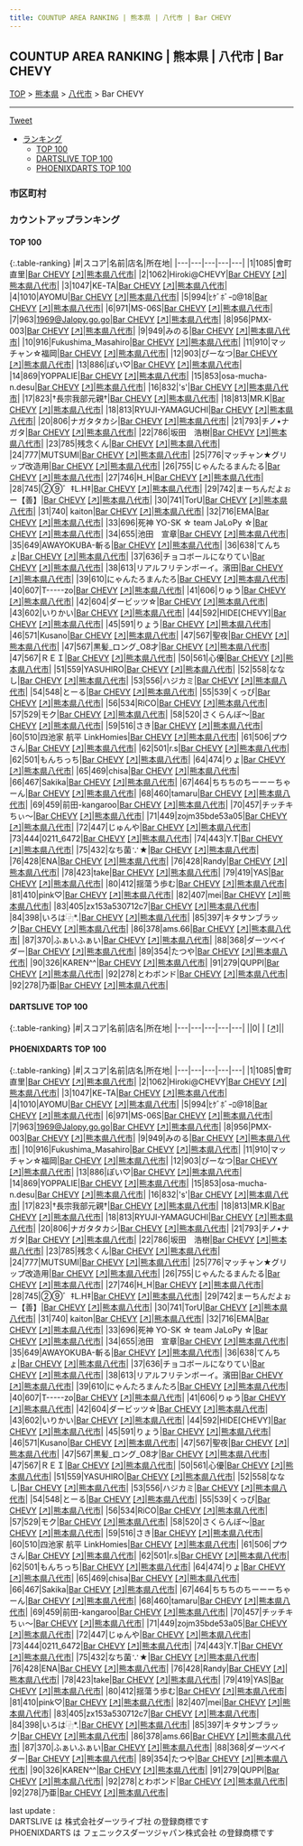 ```yaml
---
title: COUNTUP AREA RANKING | 熊本県 | 八代市 | Bar CHEVY
---
```

## COUNTUP AREA RANKING | 熊本県 | 八代市 | Bar CHEVY

[TOP](/darts/rank/) > [熊本県](/darts/rank/熊本県/) > [八代市](/darts/rank/熊本県/八代市/) > Bar CHEVY

___

<a href="https://twitter.com/share?ref_src=twsrc%5Etfw" data-text="COUNTUP AREA RANKING | 熊本県八代市Bar CHEVY" class="twitter-share-button" data-hashtags="DARTSLIVE,PHOENIXDARTS,darts,ダーツ" data-show-count="false">Tweet</a>

* [ランキング](#カウントアップランキング)
    * [TOP 100](#top-100)
    * [DARTSLIVE TOP 100](#dartslive-top-100)
    * [PHOENIXDARTS TOP 100](#phoenixdarts-top-100)

### 市区町村

<ul>

</ul>

### カウントアップランキング

#### TOP 100



{:.table-ranking}
|#|スコア|名前|店名|所在地|
|---|---|---|---|---|
|1|1085|<span class="rank-name-pd"><span class="pro-icon-pd"></span>會町 直里</span>|<a href="/darts/rank/shops/6153.html">Bar CHEVY</a> <a href="https://vs.phoenixdarts.com/jp/shop/shopDetailInfo/s_6153?s_seq=6153">[↗]</a>|<a href="/darts/rank/熊本県/八代市">熊本県八代市</a>|
|2|1062|<span class="rank-name-pd">Hiroki@CHEVY</span>|<a href="/darts/rank/shops/6153.html">Bar CHEVY</a> <a href="https://vs.phoenixdarts.com/jp/shop/shopDetailInfo/s_6153?s_seq=6153">[↗]</a>|<a href="/darts/rank/熊本県/八代市">熊本県八代市</a>|
|3|1047|<span class="rank-name-pd">KEｰTA</span>|<a href="/darts/rank/shops/6153.html">Bar CHEVY</a> <a href="https://vs.phoenixdarts.com/jp/shop/shopDetailInfo/s_6153?s_seq=6153">[↗]</a>|<a href="/darts/rank/熊本県/八代市">熊本県八代市</a>|
|4|1010|<span class="rank-name-pd">AYOMU</span>|<a href="/darts/rank/shops/6153.html">Bar CHEVY</a> <a href="https://vs.phoenixdarts.com/jp/shop/shopDetailInfo/s_6153?s_seq=6153">[↗]</a>|<a href="/darts/rank/熊本県/八代市">熊本県八代市</a>|
|5|994|<span class="rank-name-pd">ﾋｹﾞﾎﾞｰﾛ@18</span>|<a href="/darts/rank/shops/6153.html">Bar CHEVY</a> <a href="https://vs.phoenixdarts.com/jp/shop/shopDetailInfo/s_6153?s_seq=6153">[↗]</a>|<a href="/darts/rank/熊本県/八代市">熊本県八代市</a>|
|6|971|<span class="rank-name-pd">MS-06S</span>|<a href="/darts/rank/shops/6153.html">Bar CHEVY</a> <a href="https://vs.phoenixdarts.com/jp/shop/shopDetailInfo/s_6153?s_seq=6153">[↗]</a>|<a href="/darts/rank/熊本県/八代市">熊本県八代市</a>|
|7|963|<span class="rank-name-pd">1969@Jalopy.go.go</span>|<a href="/darts/rank/shops/6153.html">Bar CHEVY</a> <a href="https://vs.phoenixdarts.com/jp/shop/shopDetailInfo/s_6153?s_seq=6153">[↗]</a>|<a href="/darts/rank/熊本県/八代市">熊本県八代市</a>|
|8|956|<span class="rank-name-pd">PMX-003</span>|<a href="/darts/rank/shops/6153.html">Bar CHEVY</a> <a href="https://vs.phoenixdarts.com/jp/shop/shopDetailInfo/s_6153?s_seq=6153">[↗]</a>|<a href="/darts/rank/熊本県/八代市">熊本県八代市</a>|
|9|949|<span class="rank-name-pd">みのる</span>|<a href="/darts/rank/shops/6153.html">Bar CHEVY</a> <a href="https://vs.phoenixdarts.com/jp/shop/shopDetailInfo/s_6153?s_seq=6153">[↗]</a>|<a href="/darts/rank/熊本県/八代市">熊本県八代市</a>|
|10|916|<span class="rank-name-pd">Fukushima_Masahiro</span>|<a href="/darts/rank/shops/6153.html">Bar CHEVY</a> <a href="https://vs.phoenixdarts.com/jp/shop/shopDetailInfo/s_6153?s_seq=6153">[↗]</a>|<a href="/darts/rank/熊本県/八代市">熊本県八代市</a>|
|11|910|<span class="rank-name-pd">マッチャン☆福岡</span>|<a href="/darts/rank/shops/6153.html">Bar CHEVY</a> <a href="https://vs.phoenixdarts.com/jp/shop/shopDetailInfo/s_6153?s_seq=6153">[↗]</a>|<a href="/darts/rank/熊本県/八代市">熊本県八代市</a>|
|12|903|<span class="rank-name-pd">ぴーなつ</span>|<a href="/darts/rank/shops/6153.html">Bar CHEVY</a> <a href="https://vs.phoenixdarts.com/jp/shop/shopDetailInfo/s_6153?s_seq=6153">[↗]</a>|<a href="/darts/rank/熊本県/八代市">熊本県八代市</a>|
|13|886|<span class="rank-name-pd">ぽい♡</span>|<a href="/darts/rank/shops/6153.html">Bar CHEVY</a> <a href="https://vs.phoenixdarts.com/jp/shop/shopDetailInfo/s_6153?s_seq=6153">[↗]</a>|<a href="/darts/rank/熊本県/八代市">熊本県八代市</a>|
|14|869|<span class="rank-name-pd">YOPPALIE</span>|<a href="/darts/rank/shops/6153.html">Bar CHEVY</a> <a href="https://vs.phoenixdarts.com/jp/shop/shopDetailInfo/s_6153?s_seq=6153">[↗]</a>|<a href="/darts/rank/熊本県/八代市">熊本県八代市</a>|
|15|853|<span class="rank-name-pd">osa-mucha-n.desu</span>|<a href="/darts/rank/shops/6153.html">Bar CHEVY</a> <a href="https://vs.phoenixdarts.com/jp/shop/shopDetailInfo/s_6153?s_seq=6153">[↗]</a>|<a href="/darts/rank/熊本県/八代市">熊本県八代市</a>|
|16|832|<span class="rank-name-pd">&#x27;s&#x27;</span>|<a href="/darts/rank/shops/6153.html">Bar CHEVY</a> <a href="https://vs.phoenixdarts.com/jp/shop/shopDetailInfo/s_6153?s_seq=6153">[↗]</a>|<a href="/darts/rank/熊本県/八代市">熊本県八代市</a>|
|17|823|<span class="rank-name-pd">†長宗我部元親†</span>|<a href="/darts/rank/shops/6153.html">Bar CHEVY</a> <a href="https://vs.phoenixdarts.com/jp/shop/shopDetailInfo/s_6153?s_seq=6153">[↗]</a>|<a href="/darts/rank/熊本県/八代市">熊本県八代市</a>|
|18|813|<span class="rank-name-pd">MR.K</span>|<a href="/darts/rank/shops/6153.html">Bar CHEVY</a> <a href="https://vs.phoenixdarts.com/jp/shop/shopDetailInfo/s_6153?s_seq=6153">[↗]</a>|<a href="/darts/rank/熊本県/八代市">熊本県八代市</a>|
|18|813|<span class="rank-name-pd">RYUJI-YAMAGUCHI</span>|<a href="/darts/rank/shops/6153.html">Bar CHEVY</a> <a href="https://vs.phoenixdarts.com/jp/shop/shopDetailInfo/s_6153?s_seq=6153">[↗]</a>|<a href="/darts/rank/熊本県/八代市">熊本県八代市</a>|
|20|806|<span class="rank-name-pd">ナガタタカシ</span>|<a href="/darts/rank/shops/6153.html">Bar CHEVY</a> <a href="https://vs.phoenixdarts.com/jp/shop/shopDetailInfo/s_6153?s_seq=6153">[↗]</a>|<a href="/darts/rank/熊本県/八代市">熊本県八代市</a>|
|21|793|<span class="rank-name-pd">チノ•ナガタ</span>|<a href="/darts/rank/shops/6153.html">Bar CHEVY</a> <a href="https://vs.phoenixdarts.com/jp/shop/shopDetailInfo/s_6153?s_seq=6153">[↗]</a>|<a href="/darts/rank/熊本県/八代市">熊本県八代市</a>|
|22|786|<span class="rank-name-pd">坂田　浩樹</span>|<a href="/darts/rank/shops/6153.html">Bar CHEVY</a> <a href="https://vs.phoenixdarts.com/jp/shop/shopDetailInfo/s_6153?s_seq=6153">[↗]</a>|<a href="/darts/rank/熊本県/八代市">熊本県八代市</a>|
|23|785|<span class="rank-name-pd">残念くん</span>|<a href="/darts/rank/shops/6153.html">Bar CHEVY</a> <a href="https://vs.phoenixdarts.com/jp/shop/shopDetailInfo/s_6153?s_seq=6153">[↗]</a>|<a href="/darts/rank/熊本県/八代市">熊本県八代市</a>|
|24|777|<span class="rank-name-pd">MUTSUMI</span>|<a href="/darts/rank/shops/6153.html">Bar CHEVY</a> <a href="https://vs.phoenixdarts.com/jp/shop/shopDetailInfo/s_6153?s_seq=6153">[↗]</a>|<a href="/darts/rank/熊本県/八代市">熊本県八代市</a>|
|25|776|<span class="rank-name-pd">マッチャン★グリップ改造用</span>|<a href="/darts/rank/shops/6153.html">Bar CHEVY</a> <a href="https://vs.phoenixdarts.com/jp/shop/shopDetailInfo/s_6153?s_seq=6153">[↗]</a>|<a href="/darts/rank/熊本県/八代市">熊本県八代市</a>|
|26|755|<span class="rank-name-pd">じゃんたるまんたる</span>|<a href="/darts/rank/shops/6153.html">Bar CHEVY</a> <a href="https://vs.phoenixdarts.com/jp/shop/shopDetailInfo/s_6153?s_seq=6153">[↗]</a>|<a href="/darts/rank/熊本県/八代市">熊本県八代市</a>|
|27|746|<span class="rank-name-pd">H_H</span>|<a href="/darts/rank/shops/6153.html">Bar CHEVY</a> <a href="https://vs.phoenixdarts.com/jp/shop/shopDetailInfo/s_6153?s_seq=6153">[↗]</a>|<a href="/darts/rank/熊本県/八代市">熊本県八代市</a>|
|28|745|<span class="rank-name-pd">②⑨゛‡L.H‡</span>|<a href="/darts/rank/shops/6153.html">Bar CHEVY</a> <a href="https://vs.phoenixdarts.com/jp/shop/shopDetailInfo/s_6153?s_seq=6153">[↗]</a>|<a href="/darts/rank/熊本県/八代市">熊本県八代市</a>|
|29|742|<span class="rank-name-pd">まーちんだよぉー【善】</span>|<a href="/darts/rank/shops/6153.html">Bar CHEVY</a> <a href="https://vs.phoenixdarts.com/jp/shop/shopDetailInfo/s_6153?s_seq=6153">[↗]</a>|<a href="/darts/rank/熊本県/八代市">熊本県八代市</a>|
|30|741|<span class="rank-name-pd">TorU</span>|<a href="/darts/rank/shops/6153.html">Bar CHEVY</a> <a href="https://vs.phoenixdarts.com/jp/shop/shopDetailInfo/s_6153?s_seq=6153">[↗]</a>|<a href="/darts/rank/熊本県/八代市">熊本県八代市</a>|
|31|740|<span class="rank-name-pd"> kaiton</span>|<a href="/darts/rank/shops/6153.html">Bar CHEVY</a> <a href="https://vs.phoenixdarts.com/jp/shop/shopDetailInfo/s_6153?s_seq=6153">[↗]</a>|<a href="/darts/rank/熊本県/八代市">熊本県八代市</a>|
|32|716|<span class="rank-name-pd">EMA</span>|<a href="/darts/rank/shops/6153.html">Bar CHEVY</a> <a href="https://vs.phoenixdarts.com/jp/shop/shopDetailInfo/s_6153?s_seq=6153">[↗]</a>|<a href="/darts/rank/熊本県/八代市">熊本県八代市</a>|
|33|696|<span class="rank-name-pd">死神 YO-SK ☆ team JaLoPy ☆</span>|<a href="/darts/rank/shops/6153.html">Bar CHEVY</a> <a href="https://vs.phoenixdarts.com/jp/shop/shopDetailInfo/s_6153?s_seq=6153">[↗]</a>|<a href="/darts/rank/熊本県/八代市">熊本県八代市</a>|
|34|655|<span class="rank-name-pd">池田　宣章</span>|<a href="/darts/rank/shops/6153.html">Bar CHEVY</a> <a href="https://vs.phoenixdarts.com/jp/shop/shopDetailInfo/s_6153?s_seq=6153">[↗]</a>|<a href="/darts/rank/熊本県/八代市">熊本県八代市</a>|
|35|649|<span class="rank-name-pd">AWAYOKUBA-斬る</span>|<a href="/darts/rank/shops/6153.html">Bar CHEVY</a> <a href="https://vs.phoenixdarts.com/jp/shop/shopDetailInfo/s_6153?s_seq=6153">[↗]</a>|<a href="/darts/rank/熊本県/八代市">熊本県八代市</a>|
|36|638|<span class="rank-name-pd">てんちょ</span>|<a href="/darts/rank/shops/6153.html">Bar CHEVY</a> <a href="https://vs.phoenixdarts.com/jp/shop/shopDetailInfo/s_6153?s_seq=6153">[↗]</a>|<a href="/darts/rank/熊本県/八代市">熊本県八代市</a>|
|37|636|<span class="rank-name-pd">チョコボールになりてい</span>|<a href="/darts/rank/shops/6153.html">Bar CHEVY</a> <a href="https://vs.phoenixdarts.com/jp/shop/shopDetailInfo/s_6153?s_seq=6153">[↗]</a>|<a href="/darts/rank/熊本県/八代市">熊本県八代市</a>|
|38|613|<span class="rank-name-pd">リアルフリテンボーイ。濱田</span>|<a href="/darts/rank/shops/6153.html">Bar CHEVY</a> <a href="https://vs.phoenixdarts.com/jp/shop/shopDetailInfo/s_6153?s_seq=6153">[↗]</a>|<a href="/darts/rank/熊本県/八代市">熊本県八代市</a>|
|39|610|<span class="rank-name-pd">にゃんたろまんたろ</span>|<a href="/darts/rank/shops/6153.html">Bar CHEVY</a> <a href="https://vs.phoenixdarts.com/jp/shop/shopDetailInfo/s_6153?s_seq=6153">[↗]</a>|<a href="/darts/rank/熊本県/八代市">熊本県八代市</a>|
|40|607|<span class="rank-name-pd">T-----zo</span>|<a href="/darts/rank/shops/6153.html">Bar CHEVY</a> <a href="https://vs.phoenixdarts.com/jp/shop/shopDetailInfo/s_6153?s_seq=6153">[↗]</a>|<a href="/darts/rank/熊本県/八代市">熊本県八代市</a>|
|41|606|<span class="rank-name-pd">りゅう</span>|<a href="/darts/rank/shops/6153.html">Bar CHEVY</a> <a href="https://vs.phoenixdarts.com/jp/shop/shopDetailInfo/s_6153?s_seq=6153">[↗]</a>|<a href="/darts/rank/熊本県/八代市">熊本県八代市</a>|
|42|604|<span class="rank-name-pd">ダービッツ☆</span>|<a href="/darts/rank/shops/6153.html">Bar CHEVY</a> <a href="https://vs.phoenixdarts.com/jp/shop/shopDetailInfo/s_6153?s_seq=6153">[↗]</a>|<a href="/darts/rank/熊本県/八代市">熊本県八代市</a>|
|43|602|<span class="rank-name-pd">いりかい</span>|<a href="/darts/rank/shops/6153.html">Bar CHEVY</a> <a href="https://vs.phoenixdarts.com/jp/shop/shopDetailInfo/s_6153?s_seq=6153">[↗]</a>|<a href="/darts/rank/熊本県/八代市">熊本県八代市</a>|
|44|592|<span class="rank-name-pd">HIDE[CHEVY]</span>|<a href="/darts/rank/shops/6153.html">Bar CHEVY</a> <a href="https://vs.phoenixdarts.com/jp/shop/shopDetailInfo/s_6153?s_seq=6153">[↗]</a>|<a href="/darts/rank/熊本県/八代市">熊本県八代市</a>|
|45|591|<span class="rank-name-pd">りょう</span>|<a href="/darts/rank/shops/6153.html">Bar CHEVY</a> <a href="https://vs.phoenixdarts.com/jp/shop/shopDetailInfo/s_6153?s_seq=6153">[↗]</a>|<a href="/darts/rank/熊本県/八代市">熊本県八代市</a>|
|46|571|<span class="rank-name-pd">Kusano</span>|<a href="/darts/rank/shops/6153.html">Bar CHEVY</a> <a href="https://vs.phoenixdarts.com/jp/shop/shopDetailInfo/s_6153?s_seq=6153">[↗]</a>|<a href="/darts/rank/熊本県/八代市">熊本県八代市</a>|
|47|567|<span class="rank-name-pd">聖夜</span>|<a href="/darts/rank/shops/6153.html">Bar CHEVY</a> <a href="https://vs.phoenixdarts.com/jp/shop/shopDetailInfo/s_6153?s_seq=6153">[↗]</a>|<a href="/darts/rank/熊本県/八代市">熊本県八代市</a>|
|47|567|<span class="rank-name-pd">黒髪_ロング_O8才</span>|<a href="/darts/rank/shops/6153.html">Bar CHEVY</a> <a href="https://vs.phoenixdarts.com/jp/shop/shopDetailInfo/s_6153?s_seq=6153">[↗]</a>|<a href="/darts/rank/熊本県/八代市">熊本県八代市</a>|
|47|567|<span class="rank-name-pd">ＲＥＩ</span>|<a href="/darts/rank/shops/6153.html">Bar CHEVY</a> <a href="https://vs.phoenixdarts.com/jp/shop/shopDetailInfo/s_6153?s_seq=6153">[↗]</a>|<a href="/darts/rank/熊本県/八代市">熊本県八代市</a>|
|50|561|<span class="rank-name-pd">心優</span>|<a href="/darts/rank/shops/6153.html">Bar CHEVY</a> <a href="https://vs.phoenixdarts.com/jp/shop/shopDetailInfo/s_6153?s_seq=6153">[↗]</a>|<a href="/darts/rank/熊本県/八代市">熊本県八代市</a>|
|51|559|<span class="rank-name-pd">YASUHIRO</span>|<a href="/darts/rank/shops/6153.html">Bar CHEVY</a> <a href="https://vs.phoenixdarts.com/jp/shop/shopDetailInfo/s_6153?s_seq=6153">[↗]</a>|<a href="/darts/rank/熊本県/八代市">熊本県八代市</a>|
|52|558|<span class="rank-name-pd">ななし</span>|<a href="/darts/rank/shops/6153.html">Bar CHEVY</a> <a href="https://vs.phoenixdarts.com/jp/shop/shopDetailInfo/s_6153?s_seq=6153">[↗]</a>|<a href="/darts/rank/熊本県/八代市">熊本県八代市</a>|
|53|556|<span class="rank-name-pd">ハジカミ</span>|<a href="/darts/rank/shops/6153.html">Bar CHEVY</a> <a href="https://vs.phoenixdarts.com/jp/shop/shopDetailInfo/s_6153?s_seq=6153">[↗]</a>|<a href="/darts/rank/熊本県/八代市">熊本県八代市</a>|
|54|548|<span class="rank-name-pd">とーる</span>|<a href="/darts/rank/shops/6153.html">Bar CHEVY</a> <a href="https://vs.phoenixdarts.com/jp/shop/shopDetailInfo/s_6153?s_seq=6153">[↗]</a>|<a href="/darts/rank/熊本県/八代市">熊本県八代市</a>|
|55|539|<span class="rank-name-pd">くっぴ</span>|<a href="/darts/rank/shops/6153.html">Bar CHEVY</a> <a href="https://vs.phoenixdarts.com/jp/shop/shopDetailInfo/s_6153?s_seq=6153">[↗]</a>|<a href="/darts/rank/熊本県/八代市">熊本県八代市</a>|
|56|534|<span class="rank-name-pd">RiCO</span>|<a href="/darts/rank/shops/6153.html">Bar CHEVY</a> <a href="https://vs.phoenixdarts.com/jp/shop/shopDetailInfo/s_6153?s_seq=6153">[↗]</a>|<a href="/darts/rank/熊本県/八代市">熊本県八代市</a>|
|57|529|<span class="rank-name-pd">モク</span>|<a href="/darts/rank/shops/6153.html">Bar CHEVY</a> <a href="https://vs.phoenixdarts.com/jp/shop/shopDetailInfo/s_6153?s_seq=6153">[↗]</a>|<a href="/darts/rank/熊本県/八代市">熊本県八代市</a>|
|58|520|<span class="rank-name-pd">さくらんぼ〜</span>|<a href="/darts/rank/shops/6153.html">Bar CHEVY</a> <a href="https://vs.phoenixdarts.com/jp/shop/shopDetailInfo/s_6153?s_seq=6153">[↗]</a>|<a href="/darts/rank/熊本県/八代市">熊本県八代市</a>|
|59|516|<span class="rank-name-pd">さき</span>|<a href="/darts/rank/shops/6153.html">Bar CHEVY</a> <a href="https://vs.phoenixdarts.com/jp/shop/shopDetailInfo/s_6153?s_seq=6153">[↗]</a>|<a href="/darts/rank/熊本県/八代市">熊本県八代市</a>|
|60|510|<span class="rank-name-pd">四池家 航平 LinkHomies</span>|<a href="/darts/rank/shops/6153.html">Bar CHEVY</a> <a href="https://vs.phoenixdarts.com/jp/shop/shopDetailInfo/s_6153?s_seq=6153">[↗]</a>|<a href="/darts/rank/熊本県/八代市">熊本県八代市</a>|
|61|506|<span class="rank-name-pd">プウさん</span>|<a href="/darts/rank/shops/6153.html">Bar CHEVY</a> <a href="https://vs.phoenixdarts.com/jp/shop/shopDetailInfo/s_6153?s_seq=6153">[↗]</a>|<a href="/darts/rank/熊本県/八代市">熊本県八代市</a>|
|62|501|<span class="rank-name-pd">r.s</span>|<a href="/darts/rank/shops/6153.html">Bar CHEVY</a> <a href="https://vs.phoenixdarts.com/jp/shop/shopDetailInfo/s_6153?s_seq=6153">[↗]</a>|<a href="/darts/rank/熊本県/八代市">熊本県八代市</a>|
|62|501|<span class="rank-name-pd">もんちっち</span>|<a href="/darts/rank/shops/6153.html">Bar CHEVY</a> <a href="https://vs.phoenixdarts.com/jp/shop/shopDetailInfo/s_6153?s_seq=6153">[↗]</a>|<a href="/darts/rank/熊本県/八代市">熊本県八代市</a>|
|64|474|<span class="rank-name-pd">りょ</span>|<a href="/darts/rank/shops/6153.html">Bar CHEVY</a> <a href="https://vs.phoenixdarts.com/jp/shop/shopDetailInfo/s_6153?s_seq=6153">[↗]</a>|<a href="/darts/rank/熊本県/八代市">熊本県八代市</a>|
|65|469|<span class="rank-name-pd">chisa</span>|<a href="/darts/rank/shops/6153.html">Bar CHEVY</a> <a href="https://vs.phoenixdarts.com/jp/shop/shopDetailInfo/s_6153?s_seq=6153">[↗]</a>|<a href="/darts/rank/熊本県/八代市">熊本県八代市</a>|
|66|467|<span class="rank-name-pd">Sakika</span>|<a href="/darts/rank/shops/6153.html">Bar CHEVY</a> <a href="https://vs.phoenixdarts.com/jp/shop/shopDetailInfo/s_6153?s_seq=6153">[↗]</a>|<a href="/darts/rank/熊本県/八代市">熊本県八代市</a>|
|67|464|<span class="rank-name-pd">ちちちのちーーーちゃーん</span>|<a href="/darts/rank/shops/6153.html">Bar CHEVY</a> <a href="https://vs.phoenixdarts.com/jp/shop/shopDetailInfo/s_6153?s_seq=6153">[↗]</a>|<a href="/darts/rank/熊本県/八代市">熊本県八代市</a>|
|68|460|<span class="rank-name-pd">tamaru</span>|<a href="/darts/rank/shops/6153.html">Bar CHEVY</a> <a href="https://vs.phoenixdarts.com/jp/shop/shopDetailInfo/s_6153?s_seq=6153">[↗]</a>|<a href="/darts/rank/熊本県/八代市">熊本県八代市</a>|
|69|459|<span class="rank-name-pd">前田-kangaroo</span>|<a href="/darts/rank/shops/6153.html">Bar CHEVY</a> <a href="https://vs.phoenixdarts.com/jp/shop/shopDetailInfo/s_6153?s_seq=6153">[↗]</a>|<a href="/darts/rank/熊本県/八代市">熊本県八代市</a>|
|70|457|<span class="rank-name-pd">チッチキちぃ～</span>|<a href="/darts/rank/shops/6153.html">Bar CHEVY</a> <a href="https://vs.phoenixdarts.com/jp/shop/shopDetailInfo/s_6153?s_seq=6153">[↗]</a>|<a href="/darts/rank/熊本県/八代市">熊本県八代市</a>|
|71|449|<span class="rank-name-pd">zojm35bde53a05</span>|<a href="/darts/rank/shops/6153.html">Bar CHEVY</a> <a href="https://vs.phoenixdarts.com/jp/shop/shopDetailInfo/s_6153?s_seq=6153">[↗]</a>|<a href="/darts/rank/熊本県/八代市">熊本県八代市</a>|
|72|447|<span class="rank-name-pd">じゅんや</span>|<a href="/darts/rank/shops/6153.html">Bar CHEVY</a> <a href="https://vs.phoenixdarts.com/jp/shop/shopDetailInfo/s_6153?s_seq=6153">[↗]</a>|<a href="/darts/rank/熊本県/八代市">熊本県八代市</a>|
|73|444|<span class="rank-name-pd">0211_6472</span>|<a href="/darts/rank/shops/6153.html">Bar CHEVY</a> <a href="https://vs.phoenixdarts.com/jp/shop/shopDetailInfo/s_6153?s_seq=6153">[↗]</a>|<a href="/darts/rank/熊本県/八代市">熊本県八代市</a>|
|74|443|<span class="rank-name-pd">Y.T</span>|<a href="/darts/rank/shops/6153.html">Bar CHEVY</a> <a href="https://vs.phoenixdarts.com/jp/shop/shopDetailInfo/s_6153?s_seq=6153">[↗]</a>|<a href="/darts/rank/熊本県/八代市">熊本県八代市</a>|
|75|432|<span class="rank-name-pd">なち菌∵★</span>|<a href="/darts/rank/shops/6153.html">Bar CHEVY</a> <a href="https://vs.phoenixdarts.com/jp/shop/shopDetailInfo/s_6153?s_seq=6153">[↗]</a>|<a href="/darts/rank/熊本県/八代市">熊本県八代市</a>|
|76|428|<span class="rank-name-pd">ENA</span>|<a href="/darts/rank/shops/6153.html">Bar CHEVY</a> <a href="https://vs.phoenixdarts.com/jp/shop/shopDetailInfo/s_6153?s_seq=6153">[↗]</a>|<a href="/darts/rank/熊本県/八代市">熊本県八代市</a>|
|76|428|<span class="rank-name-pd">Randy</span>|<a href="/darts/rank/shops/6153.html">Bar CHEVY</a> <a href="https://vs.phoenixdarts.com/jp/shop/shopDetailInfo/s_6153?s_seq=6153">[↗]</a>|<a href="/darts/rank/熊本県/八代市">熊本県八代市</a>|
|78|423|<span class="rank-name-pd">take</span>|<a href="/darts/rank/shops/6153.html">Bar CHEVY</a> <a href="https://vs.phoenixdarts.com/jp/shop/shopDetailInfo/s_6153?s_seq=6153">[↗]</a>|<a href="/darts/rank/熊本県/八代市">熊本県八代市</a>|
|79|419|<span class="rank-name-pd">YAS</span>|<a href="/darts/rank/shops/6153.html">Bar CHEVY</a> <a href="https://vs.phoenixdarts.com/jp/shop/shopDetailInfo/s_6153?s_seq=6153">[↗]</a>|<a href="/darts/rank/熊本県/八代市">熊本県八代市</a>|
|80|412|<span class="rank-name-pd">揺蕩う歩む</span>|<a href="/darts/rank/shops/6153.html">Bar CHEVY</a> <a href="https://vs.phoenixdarts.com/jp/shop/shopDetailInfo/s_6153?s_seq=6153">[↗]</a>|<a href="/darts/rank/熊本県/八代市">熊本県八代市</a>|
|81|410|<span class="rank-name-pd">pink♡</span>|<a href="/darts/rank/shops/6153.html">Bar CHEVY</a> <a href="https://vs.phoenixdarts.com/jp/shop/shopDetailInfo/s_6153?s_seq=6153">[↗]</a>|<a href="/darts/rank/熊本県/八代市">熊本県八代市</a>|
|82|407|<span class="rank-name-pd">mei</span>|<a href="/darts/rank/shops/6153.html">Bar CHEVY</a> <a href="https://vs.phoenixdarts.com/jp/shop/shopDetailInfo/s_6153?s_seq=6153">[↗]</a>|<a href="/darts/rank/熊本県/八代市">熊本県八代市</a>|
|83|405|<span class="rank-name-pd">zx153a530712c7</span>|<a href="/darts/rank/shops/6153.html">Bar CHEVY</a> <a href="https://vs.phoenixdarts.com/jp/shop/shopDetailInfo/s_6153?s_seq=6153">[↗]</a>|<a href="/darts/rank/熊本県/八代市">熊本県八代市</a>|
|84|398|<span class="rank-name-pd">いろは⿻*.</span>|<a href="/darts/rank/shops/6153.html">Bar CHEVY</a> <a href="https://vs.phoenixdarts.com/jp/shop/shopDetailInfo/s_6153?s_seq=6153">[↗]</a>|<a href="/darts/rank/熊本県/八代市">熊本県八代市</a>|
|85|397|<span class="rank-name-pd">キタサンブラック</span>|<a href="/darts/rank/shops/6153.html">Bar CHEVY</a> <a href="https://vs.phoenixdarts.com/jp/shop/shopDetailInfo/s_6153?s_seq=6153">[↗]</a>|<a href="/darts/rank/熊本県/八代市">熊本県八代市</a>|
|86|378|<span class="rank-name-pd">ams.66</span>|<a href="/darts/rank/shops/6153.html">Bar CHEVY</a> <a href="https://vs.phoenixdarts.com/jp/shop/shopDetailInfo/s_6153?s_seq=6153">[↗]</a>|<a href="/darts/rank/熊本県/八代市">熊本県八代市</a>|
|87|370|<span class="rank-name-pd">ふぁいふぁい</span>|<a href="/darts/rank/shops/6153.html">Bar CHEVY</a> <a href="https://vs.phoenixdarts.com/jp/shop/shopDetailInfo/s_6153?s_seq=6153">[↗]</a>|<a href="/darts/rank/熊本県/八代市">熊本県八代市</a>|
|88|368|<span class="rank-name-pd">ダーツベイダー</span>|<a href="/darts/rank/shops/6153.html">Bar CHEVY</a> <a href="https://vs.phoenixdarts.com/jp/shop/shopDetailInfo/s_6153?s_seq=6153">[↗]</a>|<a href="/darts/rank/熊本県/八代市">熊本県八代市</a>|
|89|354|<span class="rank-name-pd">たつや</span>|<a href="/darts/rank/shops/6153.html">Bar CHEVY</a> <a href="https://vs.phoenixdarts.com/jp/shop/shopDetailInfo/s_6153?s_seq=6153">[↗]</a>|<a href="/darts/rank/熊本県/八代市">熊本県八代市</a>|
|90|326|<span class="rank-name-pd">KAREN^^</span>|<a href="/darts/rank/shops/6153.html">Bar CHEVY</a> <a href="https://vs.phoenixdarts.com/jp/shop/shopDetailInfo/s_6153?s_seq=6153">[↗]</a>|<a href="/darts/rank/熊本県/八代市">熊本県八代市</a>|
|91|279|<span class="rank-name-pd">QUPPI</span>|<a href="/darts/rank/shops/6153.html">Bar CHEVY</a> <a href="https://vs.phoenixdarts.com/jp/shop/shopDetailInfo/s_6153?s_seq=6153">[↗]</a>|<a href="/darts/rank/熊本県/八代市">熊本県八代市</a>|
|92|278|<span class="rank-name-pd">とわボンド</span>|<a href="/darts/rank/shops/6153.html">Bar CHEVY</a> <a href="https://vs.phoenixdarts.com/jp/shop/shopDetailInfo/s_6153?s_seq=6153">[↗]</a>|<a href="/darts/rank/熊本県/八代市">熊本県八代市</a>|
|92|278|<span class="rank-name-pd">乃亜</span>|<a href="/darts/rank/shops/6153.html">Bar CHEVY</a> <a href="https://vs.phoenixdarts.com/jp/shop/shopDetailInfo/s_6153?s_seq=6153">[↗]</a>|<a href="/darts/rank/熊本県/八代市">熊本県八代市</a>|


#### DARTSLIVE TOP 100



{:.table-ranking}
|#|スコア|名前|店名|所在地|
|---|---|---|---|---|
||0|<span class="rank-name-dl"> </span>|<a href="/darts/rank/shops/.html"></a> <a href="">[↗]</a>|<a href="/darts/rank//"></a>|


#### PHOENIXDARTS TOP 100



{:.table-ranking}
|#|スコア|名前|店名|所在地|
|---|---|---|---|---|
|1|1085|<span class="rank-name-pd"><span class="pro-icon-pd"></span>會町 直里</span>|<a href="/darts/rank/shops/6153.html">Bar CHEVY</a> <a href="https://vs.phoenixdarts.com/jp/shop/shopDetailInfo/s_6153?s_seq=6153">[↗]</a>|<a href="/darts/rank/熊本県/八代市">熊本県八代市</a>|
|2|1062|<span class="rank-name-pd">Hiroki@CHEVY</span>|<a href="/darts/rank/shops/6153.html">Bar CHEVY</a> <a href="https://vs.phoenixdarts.com/jp/shop/shopDetailInfo/s_6153?s_seq=6153">[↗]</a>|<a href="/darts/rank/熊本県/八代市">熊本県八代市</a>|
|3|1047|<span class="rank-name-pd">KEｰTA</span>|<a href="/darts/rank/shops/6153.html">Bar CHEVY</a> <a href="https://vs.phoenixdarts.com/jp/shop/shopDetailInfo/s_6153?s_seq=6153">[↗]</a>|<a href="/darts/rank/熊本県/八代市">熊本県八代市</a>|
|4|1010|<span class="rank-name-pd">AYOMU</span>|<a href="/darts/rank/shops/6153.html">Bar CHEVY</a> <a href="https://vs.phoenixdarts.com/jp/shop/shopDetailInfo/s_6153?s_seq=6153">[↗]</a>|<a href="/darts/rank/熊本県/八代市">熊本県八代市</a>|
|5|994|<span class="rank-name-pd">ﾋｹﾞﾎﾞｰﾛ@18</span>|<a href="/darts/rank/shops/6153.html">Bar CHEVY</a> <a href="https://vs.phoenixdarts.com/jp/shop/shopDetailInfo/s_6153?s_seq=6153">[↗]</a>|<a href="/darts/rank/熊本県/八代市">熊本県八代市</a>|
|6|971|<span class="rank-name-pd">MS-06S</span>|<a href="/darts/rank/shops/6153.html">Bar CHEVY</a> <a href="https://vs.phoenixdarts.com/jp/shop/shopDetailInfo/s_6153?s_seq=6153">[↗]</a>|<a href="/darts/rank/熊本県/八代市">熊本県八代市</a>|
|7|963|<span class="rank-name-pd">1969@Jalopy.go.go</span>|<a href="/darts/rank/shops/6153.html">Bar CHEVY</a> <a href="https://vs.phoenixdarts.com/jp/shop/shopDetailInfo/s_6153?s_seq=6153">[↗]</a>|<a href="/darts/rank/熊本県/八代市">熊本県八代市</a>|
|8|956|<span class="rank-name-pd">PMX-003</span>|<a href="/darts/rank/shops/6153.html">Bar CHEVY</a> <a href="https://vs.phoenixdarts.com/jp/shop/shopDetailInfo/s_6153?s_seq=6153">[↗]</a>|<a href="/darts/rank/熊本県/八代市">熊本県八代市</a>|
|9|949|<span class="rank-name-pd">みのる</span>|<a href="/darts/rank/shops/6153.html">Bar CHEVY</a> <a href="https://vs.phoenixdarts.com/jp/shop/shopDetailInfo/s_6153?s_seq=6153">[↗]</a>|<a href="/darts/rank/熊本県/八代市">熊本県八代市</a>|
|10|916|<span class="rank-name-pd">Fukushima_Masahiro</span>|<a href="/darts/rank/shops/6153.html">Bar CHEVY</a> <a href="https://vs.phoenixdarts.com/jp/shop/shopDetailInfo/s_6153?s_seq=6153">[↗]</a>|<a href="/darts/rank/熊本県/八代市">熊本県八代市</a>|
|11|910|<span class="rank-name-pd">マッチャン☆福岡</span>|<a href="/darts/rank/shops/6153.html">Bar CHEVY</a> <a href="https://vs.phoenixdarts.com/jp/shop/shopDetailInfo/s_6153?s_seq=6153">[↗]</a>|<a href="/darts/rank/熊本県/八代市">熊本県八代市</a>|
|12|903|<span class="rank-name-pd">ぴーなつ</span>|<a href="/darts/rank/shops/6153.html">Bar CHEVY</a> <a href="https://vs.phoenixdarts.com/jp/shop/shopDetailInfo/s_6153?s_seq=6153">[↗]</a>|<a href="/darts/rank/熊本県/八代市">熊本県八代市</a>|
|13|886|<span class="rank-name-pd">ぽい♡</span>|<a href="/darts/rank/shops/6153.html">Bar CHEVY</a> <a href="https://vs.phoenixdarts.com/jp/shop/shopDetailInfo/s_6153?s_seq=6153">[↗]</a>|<a href="/darts/rank/熊本県/八代市">熊本県八代市</a>|
|14|869|<span class="rank-name-pd">YOPPALIE</span>|<a href="/darts/rank/shops/6153.html">Bar CHEVY</a> <a href="https://vs.phoenixdarts.com/jp/shop/shopDetailInfo/s_6153?s_seq=6153">[↗]</a>|<a href="/darts/rank/熊本県/八代市">熊本県八代市</a>|
|15|853|<span class="rank-name-pd">osa-mucha-n.desu</span>|<a href="/darts/rank/shops/6153.html">Bar CHEVY</a> <a href="https://vs.phoenixdarts.com/jp/shop/shopDetailInfo/s_6153?s_seq=6153">[↗]</a>|<a href="/darts/rank/熊本県/八代市">熊本県八代市</a>|
|16|832|<span class="rank-name-pd">&#x27;s&#x27;</span>|<a href="/darts/rank/shops/6153.html">Bar CHEVY</a> <a href="https://vs.phoenixdarts.com/jp/shop/shopDetailInfo/s_6153?s_seq=6153">[↗]</a>|<a href="/darts/rank/熊本県/八代市">熊本県八代市</a>|
|17|823|<span class="rank-name-pd">†長宗我部元親†</span>|<a href="/darts/rank/shops/6153.html">Bar CHEVY</a> <a href="https://vs.phoenixdarts.com/jp/shop/shopDetailInfo/s_6153?s_seq=6153">[↗]</a>|<a href="/darts/rank/熊本県/八代市">熊本県八代市</a>|
|18|813|<span class="rank-name-pd">MR.K</span>|<a href="/darts/rank/shops/6153.html">Bar CHEVY</a> <a href="https://vs.phoenixdarts.com/jp/shop/shopDetailInfo/s_6153?s_seq=6153">[↗]</a>|<a href="/darts/rank/熊本県/八代市">熊本県八代市</a>|
|18|813|<span class="rank-name-pd">RYUJI-YAMAGUCHI</span>|<a href="/darts/rank/shops/6153.html">Bar CHEVY</a> <a href="https://vs.phoenixdarts.com/jp/shop/shopDetailInfo/s_6153?s_seq=6153">[↗]</a>|<a href="/darts/rank/熊本県/八代市">熊本県八代市</a>|
|20|806|<span class="rank-name-pd">ナガタタカシ</span>|<a href="/darts/rank/shops/6153.html">Bar CHEVY</a> <a href="https://vs.phoenixdarts.com/jp/shop/shopDetailInfo/s_6153?s_seq=6153">[↗]</a>|<a href="/darts/rank/熊本県/八代市">熊本県八代市</a>|
|21|793|<span class="rank-name-pd">チノ•ナガタ</span>|<a href="/darts/rank/shops/6153.html">Bar CHEVY</a> <a href="https://vs.phoenixdarts.com/jp/shop/shopDetailInfo/s_6153?s_seq=6153">[↗]</a>|<a href="/darts/rank/熊本県/八代市">熊本県八代市</a>|
|22|786|<span class="rank-name-pd">坂田　浩樹</span>|<a href="/darts/rank/shops/6153.html">Bar CHEVY</a> <a href="https://vs.phoenixdarts.com/jp/shop/shopDetailInfo/s_6153?s_seq=6153">[↗]</a>|<a href="/darts/rank/熊本県/八代市">熊本県八代市</a>|
|23|785|<span class="rank-name-pd">残念くん</span>|<a href="/darts/rank/shops/6153.html">Bar CHEVY</a> <a href="https://vs.phoenixdarts.com/jp/shop/shopDetailInfo/s_6153?s_seq=6153">[↗]</a>|<a href="/darts/rank/熊本県/八代市">熊本県八代市</a>|
|24|777|<span class="rank-name-pd">MUTSUMI</span>|<a href="/darts/rank/shops/6153.html">Bar CHEVY</a> <a href="https://vs.phoenixdarts.com/jp/shop/shopDetailInfo/s_6153?s_seq=6153">[↗]</a>|<a href="/darts/rank/熊本県/八代市">熊本県八代市</a>|
|25|776|<span class="rank-name-pd">マッチャン★グリップ改造用</span>|<a href="/darts/rank/shops/6153.html">Bar CHEVY</a> <a href="https://vs.phoenixdarts.com/jp/shop/shopDetailInfo/s_6153?s_seq=6153">[↗]</a>|<a href="/darts/rank/熊本県/八代市">熊本県八代市</a>|
|26|755|<span class="rank-name-pd">じゃんたるまんたる</span>|<a href="/darts/rank/shops/6153.html">Bar CHEVY</a> <a href="https://vs.phoenixdarts.com/jp/shop/shopDetailInfo/s_6153?s_seq=6153">[↗]</a>|<a href="/darts/rank/熊本県/八代市">熊本県八代市</a>|
|27|746|<span class="rank-name-pd">H_H</span>|<a href="/darts/rank/shops/6153.html">Bar CHEVY</a> <a href="https://vs.phoenixdarts.com/jp/shop/shopDetailInfo/s_6153?s_seq=6153">[↗]</a>|<a href="/darts/rank/熊本県/八代市">熊本県八代市</a>|
|28|745|<span class="rank-name-pd">②⑨゛‡L.H‡</span>|<a href="/darts/rank/shops/6153.html">Bar CHEVY</a> <a href="https://vs.phoenixdarts.com/jp/shop/shopDetailInfo/s_6153?s_seq=6153">[↗]</a>|<a href="/darts/rank/熊本県/八代市">熊本県八代市</a>|
|29|742|<span class="rank-name-pd">まーちんだよぉー【善】</span>|<a href="/darts/rank/shops/6153.html">Bar CHEVY</a> <a href="https://vs.phoenixdarts.com/jp/shop/shopDetailInfo/s_6153?s_seq=6153">[↗]</a>|<a href="/darts/rank/熊本県/八代市">熊本県八代市</a>|
|30|741|<span class="rank-name-pd">TorU</span>|<a href="/darts/rank/shops/6153.html">Bar CHEVY</a> <a href="https://vs.phoenixdarts.com/jp/shop/shopDetailInfo/s_6153?s_seq=6153">[↗]</a>|<a href="/darts/rank/熊本県/八代市">熊本県八代市</a>|
|31|740|<span class="rank-name-pd"> kaiton</span>|<a href="/darts/rank/shops/6153.html">Bar CHEVY</a> <a href="https://vs.phoenixdarts.com/jp/shop/shopDetailInfo/s_6153?s_seq=6153">[↗]</a>|<a href="/darts/rank/熊本県/八代市">熊本県八代市</a>|
|32|716|<span class="rank-name-pd">EMA</span>|<a href="/darts/rank/shops/6153.html">Bar CHEVY</a> <a href="https://vs.phoenixdarts.com/jp/shop/shopDetailInfo/s_6153?s_seq=6153">[↗]</a>|<a href="/darts/rank/熊本県/八代市">熊本県八代市</a>|
|33|696|<span class="rank-name-pd">死神 YO-SK ☆ team JaLoPy ☆</span>|<a href="/darts/rank/shops/6153.html">Bar CHEVY</a> <a href="https://vs.phoenixdarts.com/jp/shop/shopDetailInfo/s_6153?s_seq=6153">[↗]</a>|<a href="/darts/rank/熊本県/八代市">熊本県八代市</a>|
|34|655|<span class="rank-name-pd">池田　宣章</span>|<a href="/darts/rank/shops/6153.html">Bar CHEVY</a> <a href="https://vs.phoenixdarts.com/jp/shop/shopDetailInfo/s_6153?s_seq=6153">[↗]</a>|<a href="/darts/rank/熊本県/八代市">熊本県八代市</a>|
|35|649|<span class="rank-name-pd">AWAYOKUBA-斬る</span>|<a href="/darts/rank/shops/6153.html">Bar CHEVY</a> <a href="https://vs.phoenixdarts.com/jp/shop/shopDetailInfo/s_6153?s_seq=6153">[↗]</a>|<a href="/darts/rank/熊本県/八代市">熊本県八代市</a>|
|36|638|<span class="rank-name-pd">てんちょ</span>|<a href="/darts/rank/shops/6153.html">Bar CHEVY</a> <a href="https://vs.phoenixdarts.com/jp/shop/shopDetailInfo/s_6153?s_seq=6153">[↗]</a>|<a href="/darts/rank/熊本県/八代市">熊本県八代市</a>|
|37|636|<span class="rank-name-pd">チョコボールになりてい</span>|<a href="/darts/rank/shops/6153.html">Bar CHEVY</a> <a href="https://vs.phoenixdarts.com/jp/shop/shopDetailInfo/s_6153?s_seq=6153">[↗]</a>|<a href="/darts/rank/熊本県/八代市">熊本県八代市</a>|
|38|613|<span class="rank-name-pd">リアルフリテンボーイ。濱田</span>|<a href="/darts/rank/shops/6153.html">Bar CHEVY</a> <a href="https://vs.phoenixdarts.com/jp/shop/shopDetailInfo/s_6153?s_seq=6153">[↗]</a>|<a href="/darts/rank/熊本県/八代市">熊本県八代市</a>|
|39|610|<span class="rank-name-pd">にゃんたろまんたろ</span>|<a href="/darts/rank/shops/6153.html">Bar CHEVY</a> <a href="https://vs.phoenixdarts.com/jp/shop/shopDetailInfo/s_6153?s_seq=6153">[↗]</a>|<a href="/darts/rank/熊本県/八代市">熊本県八代市</a>|
|40|607|<span class="rank-name-pd">T-----zo</span>|<a href="/darts/rank/shops/6153.html">Bar CHEVY</a> <a href="https://vs.phoenixdarts.com/jp/shop/shopDetailInfo/s_6153?s_seq=6153">[↗]</a>|<a href="/darts/rank/熊本県/八代市">熊本県八代市</a>|
|41|606|<span class="rank-name-pd">りゅう</span>|<a href="/darts/rank/shops/6153.html">Bar CHEVY</a> <a href="https://vs.phoenixdarts.com/jp/shop/shopDetailInfo/s_6153?s_seq=6153">[↗]</a>|<a href="/darts/rank/熊本県/八代市">熊本県八代市</a>|
|42|604|<span class="rank-name-pd">ダービッツ☆</span>|<a href="/darts/rank/shops/6153.html">Bar CHEVY</a> <a href="https://vs.phoenixdarts.com/jp/shop/shopDetailInfo/s_6153?s_seq=6153">[↗]</a>|<a href="/darts/rank/熊本県/八代市">熊本県八代市</a>|
|43|602|<span class="rank-name-pd">いりかい</span>|<a href="/darts/rank/shops/6153.html">Bar CHEVY</a> <a href="https://vs.phoenixdarts.com/jp/shop/shopDetailInfo/s_6153?s_seq=6153">[↗]</a>|<a href="/darts/rank/熊本県/八代市">熊本県八代市</a>|
|44|592|<span class="rank-name-pd">HIDE[CHEVY]</span>|<a href="/darts/rank/shops/6153.html">Bar CHEVY</a> <a href="https://vs.phoenixdarts.com/jp/shop/shopDetailInfo/s_6153?s_seq=6153">[↗]</a>|<a href="/darts/rank/熊本県/八代市">熊本県八代市</a>|
|45|591|<span class="rank-name-pd">りょう</span>|<a href="/darts/rank/shops/6153.html">Bar CHEVY</a> <a href="https://vs.phoenixdarts.com/jp/shop/shopDetailInfo/s_6153?s_seq=6153">[↗]</a>|<a href="/darts/rank/熊本県/八代市">熊本県八代市</a>|
|46|571|<span class="rank-name-pd">Kusano</span>|<a href="/darts/rank/shops/6153.html">Bar CHEVY</a> <a href="https://vs.phoenixdarts.com/jp/shop/shopDetailInfo/s_6153?s_seq=6153">[↗]</a>|<a href="/darts/rank/熊本県/八代市">熊本県八代市</a>|
|47|567|<span class="rank-name-pd">聖夜</span>|<a href="/darts/rank/shops/6153.html">Bar CHEVY</a> <a href="https://vs.phoenixdarts.com/jp/shop/shopDetailInfo/s_6153?s_seq=6153">[↗]</a>|<a href="/darts/rank/熊本県/八代市">熊本県八代市</a>|
|47|567|<span class="rank-name-pd">黒髪_ロング_O8才</span>|<a href="/darts/rank/shops/6153.html">Bar CHEVY</a> <a href="https://vs.phoenixdarts.com/jp/shop/shopDetailInfo/s_6153?s_seq=6153">[↗]</a>|<a href="/darts/rank/熊本県/八代市">熊本県八代市</a>|
|47|567|<span class="rank-name-pd">ＲＥＩ</span>|<a href="/darts/rank/shops/6153.html">Bar CHEVY</a> <a href="https://vs.phoenixdarts.com/jp/shop/shopDetailInfo/s_6153?s_seq=6153">[↗]</a>|<a href="/darts/rank/熊本県/八代市">熊本県八代市</a>|
|50|561|<span class="rank-name-pd">心優</span>|<a href="/darts/rank/shops/6153.html">Bar CHEVY</a> <a href="https://vs.phoenixdarts.com/jp/shop/shopDetailInfo/s_6153?s_seq=6153">[↗]</a>|<a href="/darts/rank/熊本県/八代市">熊本県八代市</a>|
|51|559|<span class="rank-name-pd">YASUHIRO</span>|<a href="/darts/rank/shops/6153.html">Bar CHEVY</a> <a href="https://vs.phoenixdarts.com/jp/shop/shopDetailInfo/s_6153?s_seq=6153">[↗]</a>|<a href="/darts/rank/熊本県/八代市">熊本県八代市</a>|
|52|558|<span class="rank-name-pd">ななし</span>|<a href="/darts/rank/shops/6153.html">Bar CHEVY</a> <a href="https://vs.phoenixdarts.com/jp/shop/shopDetailInfo/s_6153?s_seq=6153">[↗]</a>|<a href="/darts/rank/熊本県/八代市">熊本県八代市</a>|
|53|556|<span class="rank-name-pd">ハジカミ</span>|<a href="/darts/rank/shops/6153.html">Bar CHEVY</a> <a href="https://vs.phoenixdarts.com/jp/shop/shopDetailInfo/s_6153?s_seq=6153">[↗]</a>|<a href="/darts/rank/熊本県/八代市">熊本県八代市</a>|
|54|548|<span class="rank-name-pd">とーる</span>|<a href="/darts/rank/shops/6153.html">Bar CHEVY</a> <a href="https://vs.phoenixdarts.com/jp/shop/shopDetailInfo/s_6153?s_seq=6153">[↗]</a>|<a href="/darts/rank/熊本県/八代市">熊本県八代市</a>|
|55|539|<span class="rank-name-pd">くっぴ</span>|<a href="/darts/rank/shops/6153.html">Bar CHEVY</a> <a href="https://vs.phoenixdarts.com/jp/shop/shopDetailInfo/s_6153?s_seq=6153">[↗]</a>|<a href="/darts/rank/熊本県/八代市">熊本県八代市</a>|
|56|534|<span class="rank-name-pd">RiCO</span>|<a href="/darts/rank/shops/6153.html">Bar CHEVY</a> <a href="https://vs.phoenixdarts.com/jp/shop/shopDetailInfo/s_6153?s_seq=6153">[↗]</a>|<a href="/darts/rank/熊本県/八代市">熊本県八代市</a>|
|57|529|<span class="rank-name-pd">モク</span>|<a href="/darts/rank/shops/6153.html">Bar CHEVY</a> <a href="https://vs.phoenixdarts.com/jp/shop/shopDetailInfo/s_6153?s_seq=6153">[↗]</a>|<a href="/darts/rank/熊本県/八代市">熊本県八代市</a>|
|58|520|<span class="rank-name-pd">さくらんぼ〜</span>|<a href="/darts/rank/shops/6153.html">Bar CHEVY</a> <a href="https://vs.phoenixdarts.com/jp/shop/shopDetailInfo/s_6153?s_seq=6153">[↗]</a>|<a href="/darts/rank/熊本県/八代市">熊本県八代市</a>|
|59|516|<span class="rank-name-pd">さき</span>|<a href="/darts/rank/shops/6153.html">Bar CHEVY</a> <a href="https://vs.phoenixdarts.com/jp/shop/shopDetailInfo/s_6153?s_seq=6153">[↗]</a>|<a href="/darts/rank/熊本県/八代市">熊本県八代市</a>|
|60|510|<span class="rank-name-pd">四池家 航平 LinkHomies</span>|<a href="/darts/rank/shops/6153.html">Bar CHEVY</a> <a href="https://vs.phoenixdarts.com/jp/shop/shopDetailInfo/s_6153?s_seq=6153">[↗]</a>|<a href="/darts/rank/熊本県/八代市">熊本県八代市</a>|
|61|506|<span class="rank-name-pd">プウさん</span>|<a href="/darts/rank/shops/6153.html">Bar CHEVY</a> <a href="https://vs.phoenixdarts.com/jp/shop/shopDetailInfo/s_6153?s_seq=6153">[↗]</a>|<a href="/darts/rank/熊本県/八代市">熊本県八代市</a>|
|62|501|<span class="rank-name-pd">r.s</span>|<a href="/darts/rank/shops/6153.html">Bar CHEVY</a> <a href="https://vs.phoenixdarts.com/jp/shop/shopDetailInfo/s_6153?s_seq=6153">[↗]</a>|<a href="/darts/rank/熊本県/八代市">熊本県八代市</a>|
|62|501|<span class="rank-name-pd">もんちっち</span>|<a href="/darts/rank/shops/6153.html">Bar CHEVY</a> <a href="https://vs.phoenixdarts.com/jp/shop/shopDetailInfo/s_6153?s_seq=6153">[↗]</a>|<a href="/darts/rank/熊本県/八代市">熊本県八代市</a>|
|64|474|<span class="rank-name-pd">りょ</span>|<a href="/darts/rank/shops/6153.html">Bar CHEVY</a> <a href="https://vs.phoenixdarts.com/jp/shop/shopDetailInfo/s_6153?s_seq=6153">[↗]</a>|<a href="/darts/rank/熊本県/八代市">熊本県八代市</a>|
|65|469|<span class="rank-name-pd">chisa</span>|<a href="/darts/rank/shops/6153.html">Bar CHEVY</a> <a href="https://vs.phoenixdarts.com/jp/shop/shopDetailInfo/s_6153?s_seq=6153">[↗]</a>|<a href="/darts/rank/熊本県/八代市">熊本県八代市</a>|
|66|467|<span class="rank-name-pd">Sakika</span>|<a href="/darts/rank/shops/6153.html">Bar CHEVY</a> <a href="https://vs.phoenixdarts.com/jp/shop/shopDetailInfo/s_6153?s_seq=6153">[↗]</a>|<a href="/darts/rank/熊本県/八代市">熊本県八代市</a>|
|67|464|<span class="rank-name-pd">ちちちのちーーーちゃーん</span>|<a href="/darts/rank/shops/6153.html">Bar CHEVY</a> <a href="https://vs.phoenixdarts.com/jp/shop/shopDetailInfo/s_6153?s_seq=6153">[↗]</a>|<a href="/darts/rank/熊本県/八代市">熊本県八代市</a>|
|68|460|<span class="rank-name-pd">tamaru</span>|<a href="/darts/rank/shops/6153.html">Bar CHEVY</a> <a href="https://vs.phoenixdarts.com/jp/shop/shopDetailInfo/s_6153?s_seq=6153">[↗]</a>|<a href="/darts/rank/熊本県/八代市">熊本県八代市</a>|
|69|459|<span class="rank-name-pd">前田-kangaroo</span>|<a href="/darts/rank/shops/6153.html">Bar CHEVY</a> <a href="https://vs.phoenixdarts.com/jp/shop/shopDetailInfo/s_6153?s_seq=6153">[↗]</a>|<a href="/darts/rank/熊本県/八代市">熊本県八代市</a>|
|70|457|<span class="rank-name-pd">チッチキちぃ～</span>|<a href="/darts/rank/shops/6153.html">Bar CHEVY</a> <a href="https://vs.phoenixdarts.com/jp/shop/shopDetailInfo/s_6153?s_seq=6153">[↗]</a>|<a href="/darts/rank/熊本県/八代市">熊本県八代市</a>|
|71|449|<span class="rank-name-pd">zojm35bde53a05</span>|<a href="/darts/rank/shops/6153.html">Bar CHEVY</a> <a href="https://vs.phoenixdarts.com/jp/shop/shopDetailInfo/s_6153?s_seq=6153">[↗]</a>|<a href="/darts/rank/熊本県/八代市">熊本県八代市</a>|
|72|447|<span class="rank-name-pd">じゅんや</span>|<a href="/darts/rank/shops/6153.html">Bar CHEVY</a> <a href="https://vs.phoenixdarts.com/jp/shop/shopDetailInfo/s_6153?s_seq=6153">[↗]</a>|<a href="/darts/rank/熊本県/八代市">熊本県八代市</a>|
|73|444|<span class="rank-name-pd">0211_6472</span>|<a href="/darts/rank/shops/6153.html">Bar CHEVY</a> <a href="https://vs.phoenixdarts.com/jp/shop/shopDetailInfo/s_6153?s_seq=6153">[↗]</a>|<a href="/darts/rank/熊本県/八代市">熊本県八代市</a>|
|74|443|<span class="rank-name-pd">Y.T</span>|<a href="/darts/rank/shops/6153.html">Bar CHEVY</a> <a href="https://vs.phoenixdarts.com/jp/shop/shopDetailInfo/s_6153?s_seq=6153">[↗]</a>|<a href="/darts/rank/熊本県/八代市">熊本県八代市</a>|
|75|432|<span class="rank-name-pd">なち菌∵★</span>|<a href="/darts/rank/shops/6153.html">Bar CHEVY</a> <a href="https://vs.phoenixdarts.com/jp/shop/shopDetailInfo/s_6153?s_seq=6153">[↗]</a>|<a href="/darts/rank/熊本県/八代市">熊本県八代市</a>|
|76|428|<span class="rank-name-pd">ENA</span>|<a href="/darts/rank/shops/6153.html">Bar CHEVY</a> <a href="https://vs.phoenixdarts.com/jp/shop/shopDetailInfo/s_6153?s_seq=6153">[↗]</a>|<a href="/darts/rank/熊本県/八代市">熊本県八代市</a>|
|76|428|<span class="rank-name-pd">Randy</span>|<a href="/darts/rank/shops/6153.html">Bar CHEVY</a> <a href="https://vs.phoenixdarts.com/jp/shop/shopDetailInfo/s_6153?s_seq=6153">[↗]</a>|<a href="/darts/rank/熊本県/八代市">熊本県八代市</a>|
|78|423|<span class="rank-name-pd">take</span>|<a href="/darts/rank/shops/6153.html">Bar CHEVY</a> <a href="https://vs.phoenixdarts.com/jp/shop/shopDetailInfo/s_6153?s_seq=6153">[↗]</a>|<a href="/darts/rank/熊本県/八代市">熊本県八代市</a>|
|79|419|<span class="rank-name-pd">YAS</span>|<a href="/darts/rank/shops/6153.html">Bar CHEVY</a> <a href="https://vs.phoenixdarts.com/jp/shop/shopDetailInfo/s_6153?s_seq=6153">[↗]</a>|<a href="/darts/rank/熊本県/八代市">熊本県八代市</a>|
|80|412|<span class="rank-name-pd">揺蕩う歩む</span>|<a href="/darts/rank/shops/6153.html">Bar CHEVY</a> <a href="https://vs.phoenixdarts.com/jp/shop/shopDetailInfo/s_6153?s_seq=6153">[↗]</a>|<a href="/darts/rank/熊本県/八代市">熊本県八代市</a>|
|81|410|<span class="rank-name-pd">pink♡</span>|<a href="/darts/rank/shops/6153.html">Bar CHEVY</a> <a href="https://vs.phoenixdarts.com/jp/shop/shopDetailInfo/s_6153?s_seq=6153">[↗]</a>|<a href="/darts/rank/熊本県/八代市">熊本県八代市</a>|
|82|407|<span class="rank-name-pd">mei</span>|<a href="/darts/rank/shops/6153.html">Bar CHEVY</a> <a href="https://vs.phoenixdarts.com/jp/shop/shopDetailInfo/s_6153?s_seq=6153">[↗]</a>|<a href="/darts/rank/熊本県/八代市">熊本県八代市</a>|
|83|405|<span class="rank-name-pd">zx153a530712c7</span>|<a href="/darts/rank/shops/6153.html">Bar CHEVY</a> <a href="https://vs.phoenixdarts.com/jp/shop/shopDetailInfo/s_6153?s_seq=6153">[↗]</a>|<a href="/darts/rank/熊本県/八代市">熊本県八代市</a>|
|84|398|<span class="rank-name-pd">いろは⿻*.</span>|<a href="/darts/rank/shops/6153.html">Bar CHEVY</a> <a href="https://vs.phoenixdarts.com/jp/shop/shopDetailInfo/s_6153?s_seq=6153">[↗]</a>|<a href="/darts/rank/熊本県/八代市">熊本県八代市</a>|
|85|397|<span class="rank-name-pd">キタサンブラック</span>|<a href="/darts/rank/shops/6153.html">Bar CHEVY</a> <a href="https://vs.phoenixdarts.com/jp/shop/shopDetailInfo/s_6153?s_seq=6153">[↗]</a>|<a href="/darts/rank/熊本県/八代市">熊本県八代市</a>|
|86|378|<span class="rank-name-pd">ams.66</span>|<a href="/darts/rank/shops/6153.html">Bar CHEVY</a> <a href="https://vs.phoenixdarts.com/jp/shop/shopDetailInfo/s_6153?s_seq=6153">[↗]</a>|<a href="/darts/rank/熊本県/八代市">熊本県八代市</a>|
|87|370|<span class="rank-name-pd">ふぁいふぁい</span>|<a href="/darts/rank/shops/6153.html">Bar CHEVY</a> <a href="https://vs.phoenixdarts.com/jp/shop/shopDetailInfo/s_6153?s_seq=6153">[↗]</a>|<a href="/darts/rank/熊本県/八代市">熊本県八代市</a>|
|88|368|<span class="rank-name-pd">ダーツベイダー</span>|<a href="/darts/rank/shops/6153.html">Bar CHEVY</a> <a href="https://vs.phoenixdarts.com/jp/shop/shopDetailInfo/s_6153?s_seq=6153">[↗]</a>|<a href="/darts/rank/熊本県/八代市">熊本県八代市</a>|
|89|354|<span class="rank-name-pd">たつや</span>|<a href="/darts/rank/shops/6153.html">Bar CHEVY</a> <a href="https://vs.phoenixdarts.com/jp/shop/shopDetailInfo/s_6153?s_seq=6153">[↗]</a>|<a href="/darts/rank/熊本県/八代市">熊本県八代市</a>|
|90|326|<span class="rank-name-pd">KAREN^^</span>|<a href="/darts/rank/shops/6153.html">Bar CHEVY</a> <a href="https://vs.phoenixdarts.com/jp/shop/shopDetailInfo/s_6153?s_seq=6153">[↗]</a>|<a href="/darts/rank/熊本県/八代市">熊本県八代市</a>|
|91|279|<span class="rank-name-pd">QUPPI</span>|<a href="/darts/rank/shops/6153.html">Bar CHEVY</a> <a href="https://vs.phoenixdarts.com/jp/shop/shopDetailInfo/s_6153?s_seq=6153">[↗]</a>|<a href="/darts/rank/熊本県/八代市">熊本県八代市</a>|
|92|278|<span class="rank-name-pd">とわボンド</span>|<a href="/darts/rank/shops/6153.html">Bar CHEVY</a> <a href="https://vs.phoenixdarts.com/jp/shop/shopDetailInfo/s_6153?s_seq=6153">[↗]</a>|<a href="/darts/rank/熊本県/八代市">熊本県八代市</a>|
|92|278|<span class="rank-name-pd">乃亜</span>|<a href="/darts/rank/shops/6153.html">Bar CHEVY</a> <a href="https://vs.phoenixdarts.com/jp/shop/shopDetailInfo/s_6153?s_seq=6153">[↗]</a>|<a href="/darts/rank/熊本県/八代市">熊本県八代市</a>|


<div class="footer border-top border-gray-light mt-5 pt-3 text-right text-gray">
    last update : <span style="font-weight: italic" id="foot_last_modified"></span><br />
    DARTSLIVE は 株式会社ダーツライブ社 の登録商標です<br />
    PHOENIXDARTS は フェニックスダーツジャパン株式会社 の登録商標です<br />
</div>

<script src="https://cdnjs.cloudflare.com/ajax/libs/jquery.tablesorter/2.31.3/js/jquery.tablesorter.min.js" integrity="sha512-qzgd5cYSZcosqpzpn7zF2ZId8f/8CHmFKZ8j7mU4OUXTNRd5g+ZHBPsgKEwoqxCtdQvExE5LprwwPAgoicguNg==" crossorigin="anonymous" referrerpolicy="no-referrer"></script>
<link rel="stylesheet" href="https://cdnjs.cloudflare.com/ajax/libs/jquery.tablesorter/2.31.3/css/theme.default.min.css" integrity="sha512-wghhOJkjQX0Lh3NSWvNKeZ0ZpNn+SPVXX1Qyc9OCaogADktxrBiBdKGDoqVUOyhStvMBmJQ8ZdMHiR3wuEq8+w==" crossorigin="anonymous" referrerpolicy="no-referrer" />
<script>
$(function() {
    $(".table-ranking").tablesorter({sortList:[[0, 0]]});
    $("#foot_last_modified").text(formatDate(new Date(document.lastModified), 'yyyy-MM-dd HH:mm:ss'));
});
</script>

<script async src="https://platform.twitter.com/widgets.js" charset="utf-8"></script>